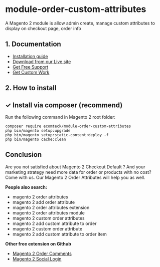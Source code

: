 # module-order-custom-attributes
A Magento 2 module is allow admin create, manage custom attributes to display on checkout page, order info

## 1. Documentation

- [Installation guide](https://ecomteck.com/magento-2-tutorials/install-magento-2-extension/)
- [Download from our Live site](https://ecomteck.com/downloads/magento-2-order-attributes-extension/)
- [Get Free Support](https://ecomteck.com/ask-question/)
- [Get Custom Work](https://ecomteck.com/contact)

## 2. How to install


## ✓ Install via composer (recommend)
Run the following command in Magento 2 root folder:

```
composer require ecomteck/module-order-custom-attributes
php bin/magento setup:upgrade
php bin/magento setup:static-content:deploy -f
php bin/magento cache:clean
```

## Conclusion

Are you not satisfied about Magento 2 Checkout Default ? And your marketing strategy need more data for order or products with no cost? Come with us. Our Magento 2 Order Attributes will help you as well.

**People also search:**
- magento 2 order attributes
- magento 2 add order attribute
- magento 2 order attributes extension
- magento 2 order attributes module
- magento 2 custom order attributes
- magento 2 add custom attribute to order
- magento 2 custom order attribute
- magento 2 add custom attribute to order item


**Other free extension on Github**
- [Magento 2 Order Comments](https://github.com/ecomteck/magento2-order-comments)
- [Magento 2 Social Login](https://github.com/ecomteck/magento-2-social-login)
